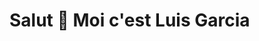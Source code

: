 

<!---
luisgarcia96/luisgarcia96 is a ✨ special ✨ repository because its `README.md` (this file) appears on your GitHub profile.
You can click the Preview link to take a look at your changes.
--->
<h1>Salut 👋 Moi c'est Luis Garcia</h1>

<!-- 👀 I’m interested in ... -->
<!--🌱 En ce moment j'apprends: JavaScript + React-->
<!--💞️ I’m looking to collaborate on ...-->
<!--📫 Pour me contacter luisarmandogarcia96@gmail.com-->
  
